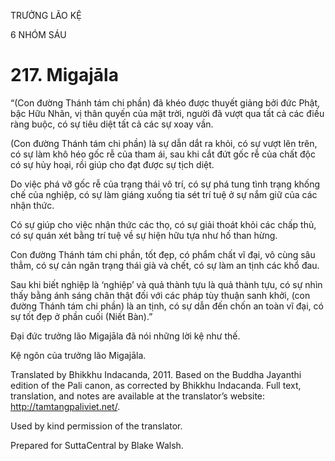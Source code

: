 TRƯỞNG LÃO KỆ

6 NHÓM SÁU

# 217\. Migajāla

“(Con đường Thánh tám chi phần) đã khéo được thuyết giảng bởi đức Phật, bậc Hữu Nhãn, vị thân quyến của mặt trời, người đã vượt qua tất cả các điều ràng buộc, có sự tiêu diệt tất cả các sự xoay vần.

(Con đường Thánh tám chi phần) là sự dẫn dắt ra khỏi, có sự vượt lên trên, có sự làm khô héo gốc rễ của tham ái, sau khi cắt đứt gốc rễ của chất độc có sự hủy hoại, rồi giúp cho đạt được sự tịch diệt.

Do việc phá vỡ gốc rễ của trạng thái vô trí, có sự phá tung tình trạng khống chế của nghiệp, có sự làm giáng xuống tia sét trí tuệ ở sự nắm giữ của các nhận thức.

Có sự giúp cho việc nhận thức các thọ, có sự giải thoát khỏi các chấp thủ, có sự quán xét bằng trí tuệ về sự hiện hữu tựa như hố than hừng.

Con đường Thánh tám chi phần, tốt đẹp, có phẩm chất vĩ đại, vô cùng sâu thẳm, có sự cản ngăn trạng thái già và chết, có sự làm an tịnh các khổ đau.

Sau khi biết nghiệp là ‘nghiệp’ và quả thành tựu là quả thành tựu, có sự nhìn thấy bằng ánh sáng chân thật đối với các pháp tùy thuận sanh khởi, (con đường Thánh tám chi phần) là an tịnh, có sự dẫn đến chốn an toàn vĩ đại, có sự tốt đẹp ở phần cuối (Niết Bàn).”

Đại đức trưởng lão Migajāla đã nói những lời kệ như thế.

Kệ ngôn của trưởng lão Migajāla.

Translated by Bhikkhu Indacanda, 2011. Based on the Buddha Jayanthi edition of the Pali canon, as corrected by Bhikkhu Indacanda. Full text, translation, and notes are available at the translator’s website: http://tamtangpaliviet.net/.

Used by kind permission of the translator.

Prepared for SuttaCentral by Blake Walsh.